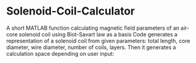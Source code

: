 # Solenoid-Coil-Calculator
A short MATLAB function calculating magnetic field parameters of an air-core solenoid coil using Biot-Savart law as a basis
Code generates a representation of a solenoid coil from given parameters: total length, core diameter, wire diameter, number of coils, layers. Then it generates a calculation space depending on user input:
